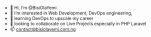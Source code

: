 - 👋 Hi, I’m @BisiOlaYemi
- 👀 I’m interested in Web Development, DevOps engineering,
- 🌱 learning DevOps to upscale my career
- 💞️ looking to collaborate on Live Projects especially in PHP Laravel
- 📫 contact@bisiolayemi.com.ng



<!---
BisiOlaYemi/BisiOlaYemi is a ✨ special ✨ repository because its `README.md` (this file) appears on your GitHub profile.
You can click the Preview link to take a look at your changes.
--->
